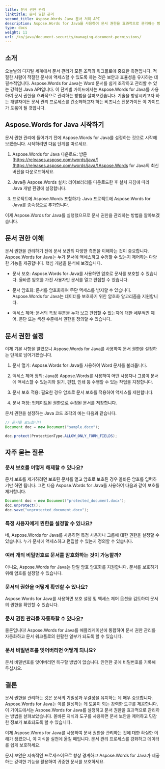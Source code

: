 ```yaml
---
title: 문서 권한 관리
linktitle: 문서 권한 관리
second_title: Aspose.Words Java 문서 처리 API
description: Aspose.Words for Java를 사용하여 문서 권한을 효과적으로 관리하는 방법을 알아보세요. 이 포괄적인 가이드는 단계별 지침과 소스 코드 예를 제공합니다.
type: docs
weight: 11
url: /ko/java/document-security/managing-document-permissions/
---
```


## 소개

오늘날의 디지털 세계에서 문서 관리가 모든 조직의 워크플로에 중요한 측면입니다. 적절한 사람이 적절한 문서에 액세스할 수 있도록 하는 것은 보안과 효율성을 유지하는 데 필수적입니다. Aspose.Words for Java는 Word 문서를 쉽게 조작하고 관리할 수 있는 강력한 Java API입니다. 이 단계별 가이드에서는 Aspose.Words for Java를 사용하여 문서 권한을 효과적으로 관리하는 방법을 살펴보겠습니다. 기술을 향상시키고자 하는 개발자이든 문서 관리 프로세스를 간소화하고자 하는 비즈니스 전문가이든 이 가이드가 도움이 될 것입니다.

## Aspose.Words for Java 시작하기

문서 권한 관리에 들어가기 전에 Aspose.Words for Java를 설정하는 것으로 시작해 보겠습니다. 시작하려면 다음 단계를 따르세요.

1.  Aspose.Words for Java 다운로드: 방문[https://releases.aspose.com/words/java/](https://releases.aspose.com/words/java/)Aspose.Words for Java의 최신 버전을 다운로드하세요.

2. Java용 Aspose.Words 설치: 라이브러리를 다운로드한 후 설치 지침에 따라 Java 개발 환경에 설정합니다.

3. 프로젝트에 Aspose.Words 포함하기: Java 프로젝트에 Aspose.Words for Java를 종속성으로 추가합니다.

이제 Aspose.Words for Java를 실행했으므로 문서 권한을 관리하는 방법을 알아보겠습니다.

## 문서 권한 이해

문서 권한을 관리하기 전에 문서 보안의 다양한 측면을 이해하는 것이 중요합니다. Aspose.Words for Java는 누가 문서에 액세스하고 수정할 수 있는지 제어하는 다양한 기능을 제공합니다. 핵심 개념을 분석해 보겠습니다.

- 문서 보호: Aspose.Words for Java를 사용하면 암호로 문서를 보호할 수 있습니다. 올바른 암호를 가진 사용자만 문서를 열고 편집할 수 있습니다.

- 문서 암호화: 문서를 암호화하여 무단 액세스를 방지할 수 있습니다. Aspose.Words for Java는 데이터를 보호하기 위한 암호화 알고리즘을 지원합니다.

- 액세스 제어: 문서의 특정 부분을 누가 보고 편집할 수 있는지에 대한 세부적인 제어. 문단 또는 섹션 수준에서 권한을 정의할 수 있습니다.

## 문서 권한 설정

이제 기본 사항을 알았으니 Aspose.Words for Java를 사용하여 문서 권한을 설정하는 단계로 넘어가겠습니다.

1. 문서 열기: Aspose.Words for Java를 사용하여 Word 문서를 불러옵니다.

2. 액세스 제어 정의: Java용 Aspose.Words를 사용하여 어떤 사용자나 그룹이 문서에 액세스할 수 있는지와 읽기, 편집, 인쇄 등 수행할 수 있는 작업을 지정합니다.

3. 문서 보호 적용: 필요한 경우 암호로 문서 보호를 적용하여 액세스를 제한합니다.

4. 문서 저장: 업데이트된 권한으로 수정된 문서를 저장합니다.

문서 권한을 설정하는 Java 코드 조각의 예는 다음과 같습니다.

```java
// 문서를 로드합니다
Document doc = new Document("sample.docx");

doc.protect(ProtectionType.ALLOW_ONLY_FORM_FIELDS);
```

## 자주 묻는 질문

### 문서 보호를 어떻게 해제할 수 있나요?

문서 보호를 제거하려면 보호된 문서를 열고 암호로 보호된 경우 올바른 암호를 입력하기만 하면 됩니다. 그런 다음 Aspose.Words for Java를 사용하여 다음과 같이 보호를 제거합니다.

```java
Document doc = new Document("protected_document.docx");
doc.unprotect();
doc.save("unprotected_document.docx");
```

### 특정 사용자에게 권한을 설정할 수 있나요?

네, Aspose.Words for Java를 사용하면 특정 사용자나 그룹에 대한 권한을 설정할 수 있습니다. 누가 문서에 액세스하고 편집할 수 있는지 정의할 수 있습니다.

### 여러 개의 비밀번호로 문서를 암호화하는 것이 가능할까?

아니요, Aspose.Words for Java는 단일 암호 암호화를 지원합니다. 문서를 보호하기 위해 암호를 설정할 수 있습니다.

### 문서의 권한을 어떻게 확인할 수 있나요?

Aspose.Words for Java를 사용하면 보호 설정 및 액세스 제어 옵션을 검토하여 문서의 권한을 확인할 수 있습니다.

### 문서 권한 관리를 자동화할 수 있나요?

물론입니다! Aspose.Words for Java를 애플리케이션에 통합하여 문서 권한 관리를 자동화하고 문서 워크플로의 원활한 일부가 되도록 할 수 있습니다.

### 문서 비밀번호를 잊어버리면 어떻게 되나요?

문서 비밀번호를 잊어버리면 복구할 방법이 없습니다. 안전한 곳에 비밀번호를 기록해 두십시오.

## 결론

문서 권한을 관리하는 것은 문서의 기밀성과 무결성을 유지하는 데 매우 중요합니다. Aspose.Words for Java는 이를 달성하는 데 도움이 되는 강력한 도구를 제공합니다. 이 가이드에서는 Aspose.Words for Java를 설정하고 문서 권한을 효과적으로 관리하는 방법을 살펴보았습니다. 올바른 지식과 도구를 사용하면 문서 보안을 제어하고 민감한 정보가 보호되도록 할 수 있습니다.

이제 Aspose.Words for Java를 사용하여 문서 권한을 관리하는 것에 대한 확실한 이해가 생겼으니, 이 지식을 실천에 옮길 때입니다. 문서 관리 프로세스를 강화하고 데이터를 쉽게 보호하세요.

문서 보안은 지속적인 프로세스이므로 항상 경계하고 Aspose.Words for Java가 제공하는 강력한 기능을 활용하여 귀중한 문서를 보호하세요.